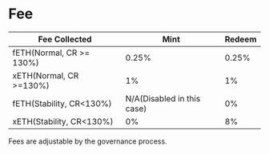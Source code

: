 # Fee

<table><thead><tr><th width="278">Fee Collected </th><th width="239">Mint</th><th>Redeem</th></tr></thead><tbody><tr><td>fETH(Normal, CR >= 130%)</td><td>0.25%</td><td>0.25%</td></tr><tr><td>xETH(Normal, CR >=130%)</td><td>1%</td><td>1%</td></tr><tr><td>fETH(Stability, CR&#x3C;130%)</td><td>N/A(Disabled in this case)</td><td>0%</td></tr><tr><td>xETH(Stability, CR&#x3C;130%)</td><td>0%</td><td>8%</td></tr></tbody></table>

Fees are adjustable by the governance process.
